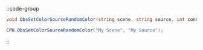 ::code-group
  ```csharp [Method]
  void ObsSetColorSourceRandomColor(string scene, string source, int connection = 0);
  ```
  ```csharp [Example]
  CPH.ObsSetColorSourceRandomColor("My Scene", "My Source");
  ```
::